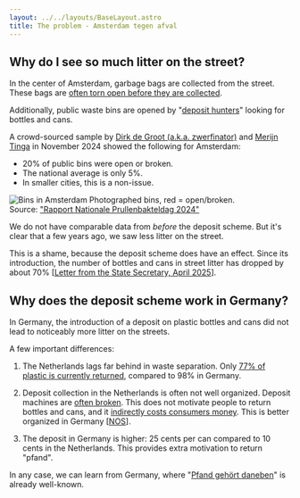```yaml
---
layout: ../../layouts/BaseLayout.astro
title: The problem - Amsterdam tegen afval
---
```


## Why do I see so much litter on the street?

In the center of Amsterdam, garbage bags are collected from the street. 
These bags are [often torn open before they are collected](https://www.at5.nl/nieuws/232360/bedrijven-mogen-afval-niet-meer-in-plastic-zakken-op-straat-zetten).

Additionally, public waste bins are opened by 
"[deposit hunters](https://www.parool.nl/amsterdam/van-daklozen-tot-georganiseerde-teams-de-jacht-op-statiegeld-ontregelt-amsterdam~bd981ec3/)"
looking for bottles and cans.

A crowd-sourced sample by 
[Dirk de Groot (a.k.a. zwerfinator)](https://www.zwerfinator.nl/) and 
[Merijn Tinga](https://www.plasticsoupsurfer.org/) in November 2024 showed the following for Amsterdam:

- 20% of public bins were open or broken.
- The national average is only 5%.
- In smaller cities, this is a non-issue.

<div class="img-container">
    <img src="/tegenafval/images/prullenbakken_amsterdam.png" alt="Bins in Amsterdam" class="img-header">
    <span class="img-caption">Photographed bins, red = open/broken.<br>Source: <a href="https://www.uu.nl/sites/default/files/Rapport%20Nationale%20Prullenbakteldag%202024.pdf">"Rapport Nationale Prullenbakteldag 2024"</a></span>
</div>

We do not have comparable data from *before* the deposit scheme. But it's clear that a few years ago, we saw less litter on the street.

This is a shame, because the deposit scheme does have an effect. Since its introduction, the number of bottles and cans in street litter has dropped by about 70% 
\[[Letter from the State Secretary, April 2025](https://www.tweedekamer.nl/downloads/document?id=2025D16731)\].

## Why does the deposit scheme work in Germany?

In Germany, the introduction of a deposit on plastic bottles and cans did not lead to noticeably more litter on the streets.

A few important differences:

1. The Netherlands lags far behind in waste separation. Only [77% of plastic is currently returned](https://www.statiegeldnederland.nl/gm-files/update-voortgang-en-resultaten-statiegeld-in-nederland-cijfers-2024.pdf), compared to 98% in Germany.

2. Deposit collection in the Netherlands is often not well organized. Deposit machines are [often broken](https://www.parool.nl/amsterdam/een-jaar-na-de-invoering-van-statiegeld-op-blikjes-zuchtend-in-ellenlange-rijen-en-langs-omgekieperde-vuilnisbakken~bad34c0a/). This does not motivate people to return bottles and cans, and it [indirectly costs consumers money](https://zwerfinator.nl/index.php/blik-op-stuk/). This is better organized in Germany [[NOS](https://nos.nl/artikel/2527333-niemand-voorzag-de-zooi-op-straat-door-uitbreiding-van-statiegeld)].

3. The deposit in Germany is higher: 25 cents per can compared to 10 cents in the Netherlands. This provides extra motivation to return "pfand".

In any case, we can learn from Germany, where "[Pfand gehört daneben](https://www.pfand-gehoert-daneben.de/)" is already well-known.
